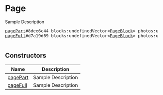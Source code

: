 # Page

Sample Description

<pre>
<a href="../constructor/pagePart">pagePart</a>#8dee6c44 blocks:undefinedVector&lt;<a href="../type/PageBlock.md">PageBlock</a>&gt; photos:undefinedVector&lt;<a href="../type/Photo.md">Photo</a>&gt; videos:undefinedVector&lt;<a href="../type/Document.md">Document</a>&gt; = undefined<a href="../type/Page.md">Page</a>;
<a href="../constructor/pageFull">pageFull</a>#d7a19d69 blocks:undefinedVector&lt;<a href="../type/PageBlock.md">PageBlock</a>&gt; photos:undefinedVector&lt;<a href="../type/Photo.md">Photo</a>&gt; videos:undefinedVector&lt;<a href="../type/Document.md">Document</a>&gt; = undefined<a href="../type/Page.md">Page</a>;

</pre>

## Constructors

| Name | Description |
|------|-------------|
| [pagePart](../constructor/pagePart.md) | Sample Description |
| [pageFull](../constructor/pageFull.md) | Sample Description |

